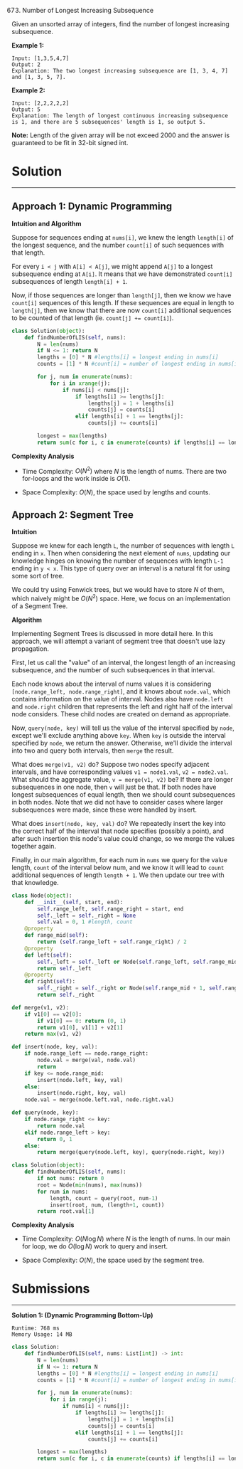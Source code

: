 673. Number of Longest Increasing Subsequence

Given an unsorted array of integers, find the number of longest increasing subsequence.

**Example 1:**

```
Input: [1,3,5,4,7]
Output: 2
Explanation: The two longest increasing subsequence are [1, 3, 4, 7] and [1, 3, 5, 7].
```

**Example 2:**

```
Input: [2,2,2,2,2]
Output: 5
Explanation: The length of longest continuous increasing subsequence is 1, and there are 5 subsequences' length is 1, so output 5.
```

**Note:** Length of the given array will be not exceed 2000 and the answer is guaranteed to be fit in 32-bit signed int.

# Solution
---
## Approach 1: Dynamic Programming
**Intuition and Algorithm**

Suppose for sequences ending at `nums[i]`, we knew the length `length[i]` of the longest sequence, and the number `count[i]` of such sequences with that length.

For every `i < j` with `A[i] < A[j]`, we might append `A[j]` to a longest subsequence ending at `A[i]`. It means that we have demonstrated `count[i]` subsequences of length `length[i] + 1`.

Now, if those sequences are longer than `length[j]`, then we know we have `count[i]` sequences of this length. If these sequences are equal in length to `length[j]`, then we know that there are now `count[i]` additional sequences to be counted of that length (ie. `count[j] += count[i]`).

```python
class Solution(object):
    def findNumberOfLIS(self, nums):
        N = len(nums)
        if N <= 1: return N
        lengths = [0] * N #lengths[i] = longest ending in nums[i]
        counts = [1] * N #count[i] = number of longest ending in nums[i]

        for j, num in enumerate(nums):
            for i in xrange(j):
                if nums[i] < nums[j]:
                    if lengths[i] >= lengths[j]:
                        lengths[j] = 1 + lengths[i]
                        counts[j] = counts[i]
                    elif lengths[i] + 1 == lengths[j]:
                        counts[j] += counts[i]

        longest = max(lengths)
        return sum(c for i, c in enumerate(counts) if lengths[i] == longest)
```

**Complexity Analysis**

* Time Complexity: $O(N^2)$ where $N$ is the length of nums. There are two for-loops and the work inside is $O(1)$.

* Space Complexity: $O(N)$, the space used by lengths and counts.

## Approach 2: Segment Tree
**Intuition**

Suppose we knew for each length `L`, the number of sequences with length `L` ending in `x`. Then when considering the next element of `nums`, updating our knowledge hinges on knowing the number of sequences with length `L-1` ending in `y < x`. This type of query over an interval is a natural fit for using some sort of tree.

We could try using Fenwick trees, but we would have to store $N$ of them, which naively might be $O(N^2)$ space. Here, we focus on an implementation of a Segment Tree.

**Algorithm**

Implementing Segment Trees is discussed in more detail here. In this approach, we will attempt a variant of segment tree that doesn't use lazy propagation.

First, let us call the "value" of an interval, the longest length of an increasing subsequence, and the number of such subsequences in that interval.

Each node knows about the interval of nums values it is considering `[node.range_left, node.range_right]`, and it knows about `node.val`, which contains information on the value of interval. Nodes also have `node.left` and `node.right` children that represents the left and right half of the interval node considers. These child nodes are created on demand as appropriate.

Now, `query(node, key)` will tell us the value of the interval specified by `node`, except we'll exclude anything above `key`. When `key` is outside the interval specified by `node`, we return the answer. Otherwise, we'll divide the interval into two and query both intervals, then `merge` the result.

What does `merge(v1, v2)` do? Suppose two nodes specify adjacent intervals, and have corresponding values `v1 = node1.val`, `v2 = node2.val`. What should the aggregate value, `v = merge(v1, v2)` be? If there are longer subsequences in one node, then `v` will just be that. If both nodes have longest subsequences of equal length, then we should count subsequences in both nodes. Note that we did not have to consider cases where larger subsequences were made, since these were handled by insert.

What does `insert(node, key, val)` do? We repeatedly insert the key into the correct half of the interval that node specifies (possibly a point), and after such insertion this node's value could change, so we merge the values together again.

Finally, in our main algorithm, for each num in `nums` we query for the value length, `count` of the interval below num, and we know it will lead to `count` additional sequences of length `length + 1`. We then update our tree with that knowledge.

```python
class Node(object):
    def __init__(self, start, end):
        self.range_left, self.range_right = start, end
        self._left = self._right = None
        self.val = 0, 1 #length, count
    @property
    def range_mid(self):
        return (self.range_left + self.range_right) / 2
    @property
    def left(self):
        self._left = self._left or Node(self.range_left, self.range_mid)
        return self._left
    @property
    def right(self):
        self._right = self._right or Node(self.range_mid + 1, self.range_right)
        return self._right

def merge(v1, v2):
    if v1[0] == v2[0]:
        if v1[0] == 0: return (0, 1)
        return v1[0], v1[1] + v2[1]
    return max(v1, v2)

def insert(node, key, val):
    if node.range_left == node.range_right:
        node.val = merge(val, node.val)
        return
    if key <= node.range_mid:
        insert(node.left, key, val)
    else:
        insert(node.right, key, val)
    node.val = merge(node.left.val, node.right.val)

def query(node, key):
    if node.range_right <= key:
        return node.val
    elif node.range_left > key:
        return 0, 1
    else:
        return merge(query(node.left, key), query(node.right, key))

class Solution(object):
    def findNumberOfLIS(self, nums):
        if not nums: return 0
        root = Node(min(nums), max(nums))
        for num in nums:
            length, count = query(root, num-1)
            insert(root, num, (length+1, count))
        return root.val[1]
```

**Complexity Analysis**

* Time Complexity: $O(N\log {N})$ where $N$ is the length of nums. In our main for loop, we do $O(\log{N})$ work to query and insert.

* Space Complexity: $O(N)$, the space used by the segment tree.

# Submissions
---
**Solution 1: (Dynamic Programming Bottom-Up)**
```
Runtime: 768 ms
Memory Usage: 14 MB
```
```python
class Solution:
    def findNumberOfLIS(self, nums: List[int]) -> int:
        N = len(nums)
        if N <= 1: return N
        lengths = [0] * N #lengths[i] = longest ending in nums[i]
        counts = [1] * N #count[i] = number of longest ending in nums[i]

        for j, num in enumerate(nums):
            for i in range(j):
                if nums[i] < nums[j]:
                    if lengths[i] >= lengths[j]:
                        lengths[j] = 1 + lengths[i]
                        counts[j] = counts[i]
                    elif lengths[i] + 1 == lengths[j]:
                        counts[j] += counts[i]

        longest = max(lengths)
        return sum(c for i, c in enumerate(counts) if lengths[i] == longest)
```